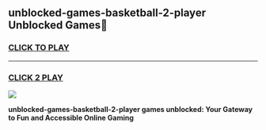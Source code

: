 
## unblocked-games-basketball-2-player Unblocked Games👋
<h3>
<a href="https://news.freeplayer.one?title=unblocked-games-basketball-2-player&ref=16F">CLICK TO PLAY</a></h3>
<hr>

<h3>
<a href="https://news.freeplayer.one?title=unblocked-games-basketball-2-player&ref=16F">CLICK 2 PLAY</a>
  
</h3>

<a href="https://news.freeplayer.one?title=unblocked-games-basketball-2-player&ref=16F/"><img src="https://clearcache.store/games.png"></a>


**unblocked-games-basketball-2-player games unblocked: Your Gateway to Fun and Accessible Online Gaming**
